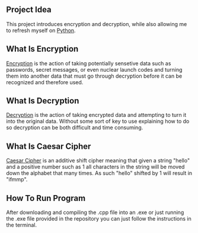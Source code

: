 ## Project Idea

This project introduces encryption and decryption, while also allowing me to refresh myself on [Python](https://www.python.org/).

## What Is Encryption
[Encryption](https://csrc.nist.gov/glossary/term/encryption) is the action of taking potentially sensetive data such as passwords, secret messages, or even nuclear launch codes and turning them into another data that must go through decryption before it can be recognized and therefore used. 

## What Is Decryption
[Decryption](https://csrc.nist.gov/glossary/term/decryption) is the action of taking encrypted data and attempting to turn it into the original data. Without some sort of key to use explaining how to do so decryption can be both difficult and time consuming.

## What Is Caesar Cipher
[Caesar Cipher](https://www.techopedia.com/definition/6311/caesar-cipher) is an additive shift cipher meaning that given a string "hello" and a positive number such as 1 all characters in the string will be moved down the alphabet that many times. As such "hello" shifted by 1 will result in "ifmmp".

## How To Run Program
After downloading and compiling the .cpp file into an .exe or just running the .exe file provided in the repository you can just follow the instructions in the terminal.
